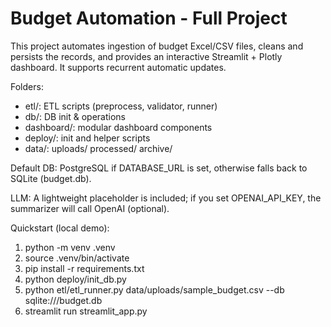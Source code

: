 # Budget Automation - Full Project

This project automates ingestion of budget Excel/CSV files, cleans and persists the records,
and provides an interactive Streamlit + Plotly dashboard. It supports recurrent automatic updates.

Folders:
- etl/: ETL scripts (preprocess, validator, runner)
- db/: DB init & operations
- dashboard/: modular dashboard components
- deploy/: init and helper scripts
- data/: uploads/ processed/ archive/

Default DB: PostgreSQL if DATABASE_URL is set, otherwise falls back to SQLite (budget.db).

LLM: A lightweight placeholder is included; if you set OPENAI_API_KEY, the summarizer will call OpenAI (optional).

Quickstart (local demo):
1. python -m venv .venv
2. source .venv/bin/activate
3. pip install -r requirements.txt
4. python deploy/init_db.py
5. python etl/etl_runner.py data/uploads/sample_budget.csv --db sqlite:///budget.db
6. streamlit run streamlit_app.py

